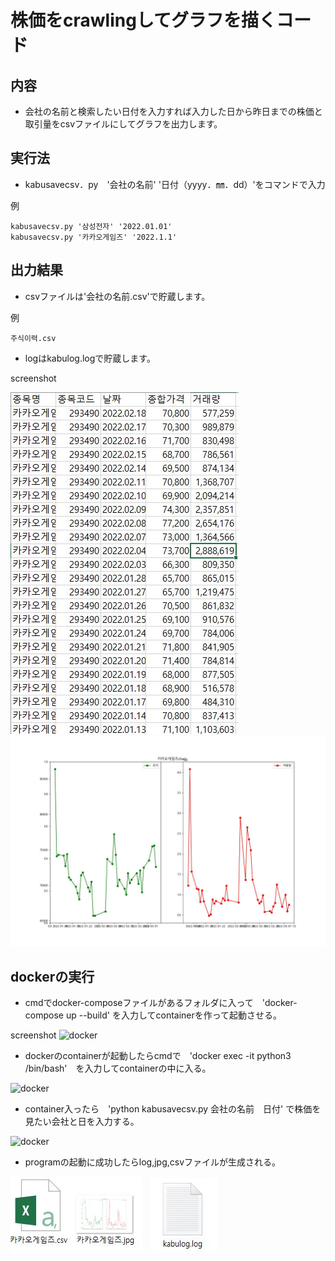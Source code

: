 株価をcrawlingしてグラフを描くコード
===========


## 内容
* 会社の名前と検索したい日付を入力すれば入力した日から昨日までの株価と取引量をcsvファイルにしてグラフを出力します。

## 実行法
* kabusavecsv．py　'会社の名前' '日付（yyyy．㎜．dd）'をコマンドで入力

例

    kabusavecsv.py '삼성전자' '2022.01.01'
    kabusavecsv.py '카카오게임즈' '2022.1.1'

## 出力結果
* csvファイルは'会社の名前.csv'で貯蔵します。

例

    주식이력.csv

* logはkabulog.logで貯蔵します。

screenshot

![csv](https://github.com/SangWooChun714/mirineglobal/blob/master/pythonfile/csvfile.JPG)　![graph](https://github.com/SangWooChun714/mirineglobal/blob/master/pythonfile/%EA%B1%B0%EB%9E%98%EB%9F%89EX.jpg)


## dockerの実行
* cmdでdocker-composeファイルがあるフォルダに入って　'docker-compose up --build' を入力してcontainerを作って起動させる。

screenshot
![docker](https://github.com/SangWooChun714/mirineglobal/blob/master/pythonfile/docker.JPG)

* dockerのcontainerが起動したらcmdで　'docker exec -it python3 /bin/bash'　を入力してcontainerの中に入る。

![docker](https://github.com/SangWooChun714/mirineglobal/blob/master/pythonfile/dockerbash.JPG)

* container入ったら　'python kabusavecsv.py 会社の名前　日付' で株価を見たい会社と日を入力する。

![docker](https://github.com/SangWooChun714/mirineglobal/blob/master/pythonfile/container.JPG)

* programの起動に成功したらlog,jpg,csvファイルが生成される。

![docker](https://github.com/SangWooChun714/mirineglobal/blob/master/create_file.JPG)　![docker](https://github.com/SangWooChun714/mirineglobal/blob/master/log.JPG)
